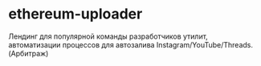 # ethereum-uploader
Лендинг для популярной команды разработчиков утилит, автоматизации процессов для автозалива Instagram/YouTube/Threads. (Арбитраж)

